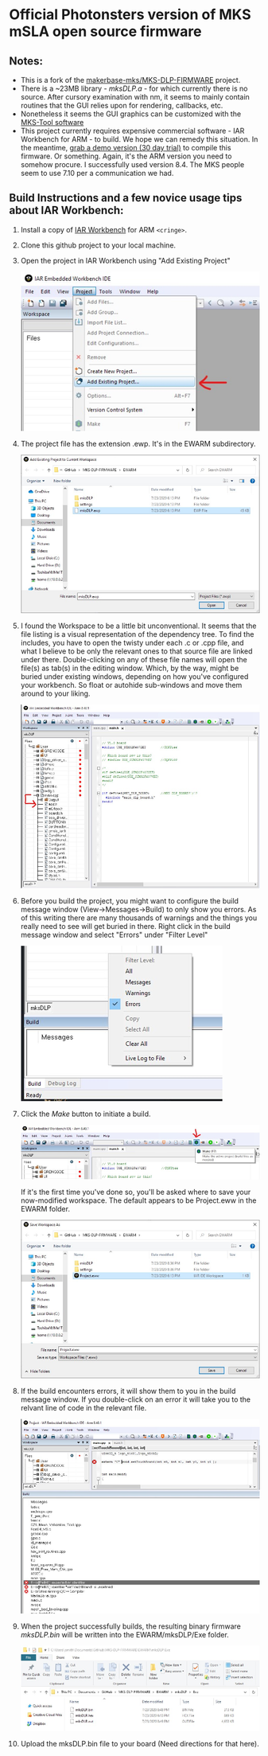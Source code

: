 # Official Photonsters version of MKS mSLA open source firmware #


## Notes:
- This is a fork of the [makerbase-mks/MKS-DLP-FIRMWARE](https://github.com/makerbase-mks/MKS-DLP-FIRMWARE) project.
- There is a ~23MB library - *mksDLP.a* - for which currently there is no source.  After cursory examination with nm, it seems to mainly contain routines that the GUI relies upon for rendering, callbacks, etc.
- Nonetheless it seems the GUI graphics can be customized with the [MKS-Tool software](https://github.com/makerbase-mks/MKS-TOOL)
- This project currently requires expensive commercial software - IAR Workbench for ARM - to build.  We hope we can remedy this situation.  In the meantime, [grab a demo version (30 day trial)](https://www.iar.com/iar-embedded-workbench/) to compile this firmware.  Or something.  Again, it's the ARM version you need to somehow procure.  I successfully used version 8.4.  The MKS people seem to use 7.10 per a communication we had.

## Build Instructions and a few novice usage tips about IAR Workbench:

1. Install a copy of [IAR Workbench](https://www.iar.com/iar-embedded-workbench/) for ARM `<cringe>`.

2. Clone this github project to your local machine.

3. Open the project in IAR Workbench using "Add Existing Project"

    ![ExistingProject](/GitHubPics/AddProject.jpg)

4. The project file has the extension .ewp.  It's in the EWARM subdirectory.

    ![mksDLP-ewp](/GitHubPics/mksDLP-ewp.jpg)

5. I found the Workspace to be a little bit unconventional.  It seems that the file listing is a visual representation of the dependency tree.  To find the includes, you have to open the twisty under each .c or .cpp file, and what I believe to be only the relevant ones to that source file are linked under there.  Double-clicking on any of these file names will open the file(s) as tab(s) in the editing window.  Which, by the way, might be buried under existing windows, depending on how you've configured your workbench.  So float or autohide sub-windows and move them around to your liking.

    ![Includes](/GitHubPics/Includes.jpg)

6. Before you build the project, you might want to configure the build message window (View->Messages->Build) to only show you errors. As of this writing there are many thousands of warnings and the things you really need to see will get buried in there.  Right click in the build message window and select "Errors" under "Filter Level" 

    ![Errors](/GitHubPics/BuildErrorsOnly.jpg)

7. Click the *Make* button to initiate a build.  

    ![MakeButton](/GitHubPics/Make.jpg)
 
    If it's the first time you've done so, you'll be asked where to save your now-modified workspace.  The default appears to be Project.eww in the EWARM folder.

    ![SaveProject](/GitHubPics/ProjectSave.jpg)

8. If the build encounters errors, it will show them to you in the build message window.  If you double-click on an error it will take you to the relvant line of code in the relevant file.

    ![ErrorFix](/GitHubPics/BuildErrorFix.jpg)

9. When the project successfully builds, the resulting binary firmware *mksDLP.bin* will be written into the EWARM/mksDLP/Exe folder.

    ![OutputBin](/GitHubPics/OutputBin.jpg)
 
10. Upload the mksDLP.bin file to your board (Need directions for that here).
